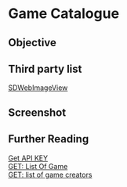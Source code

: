 # Game Catalogue

## Objective

## Third party list
[SDWebImageView](https://cocoapods.org/pods/SDWebImage)<br>

## Screenshot

## Further Reading
[Get API KEY](https://rawg.io/apidocs)<br>
[GET: List Of Game](https://api.rawg.io/docs/#operation/games_list)<br>
[GET: list of game creators](https://api.rawg.io/docs/#operation/creators_list)<br>

